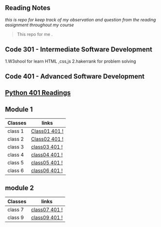 ## Reading Notes

_*this is repo for keep track of my observation and question from the reading assignment throughout my course*_

>This repo for me .


## Code 301 - Intermediate Software Development
1.W3shool for learn HTML ,css,js
2.hakerrank for problem solving


## Code 401 - Advanced Software Development

## [Python 401 Readings ](./code-401-python)

## Module 1

Classes       | links
------------  | -------------
class 1       | [Class01 401 !](https://ashar121299.github.io/reading-notes/code-401-python/Class-01/class1README)
class 2       | [Class02 401 !](https://ashar121299.github.io/reading-notes/code-401-python/Class-02/class2README)
class 3       | [class03 401 !](https://ashar121299.github.io/reading-notes/code-401-python/Class-03/class3README)
class 4       | [class04 401 !](https://ashar121299.github.io/reading-notes/code-401-python/Class-04/class4README)
class 5       | [class05 401 !](https://ashar121299.github.io/reading-notes/code-401-python/Class-05/class5README)
class 6       | [class06 401 !](https://ashar121299.github.io/reading-notes/code-401-python/Class-06/class6README)


## module 2

Classes       | links 
------------- | ------
class 7       | [class07 401 !](https://ashar121299.github.io/reading-notes/code-401-python/Class-07/class7README)
class 9       | [class09 401 !](https://ashar121299.github.io/reading-notes/code-401-python/Class-09/class9README)

